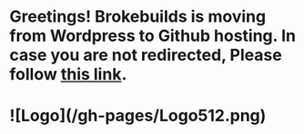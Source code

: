 <html>
  <head>
    <meta http-equiv="refresh" content="7; url='https://brokebuilds.wordpress.com'" />
  </head>
  <body>
    <p align="center"><h1>Greetings! Brokebuilds is moving from Wordpress to Github hosting. In case you are not redirected, Please follow <a href="https://brokebuilds.wordpress.com">this link</a>.</h1></p>
  </body>
</html>
<p align="center"><h1>![Logo](/gh-pages/Logo512.png)</h1></p>
